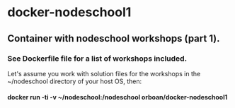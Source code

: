 # docker-nodeschool1
## Container with nodeschool workshops (part 1).
### See Dockerfile file for a list of workshops included.
Let's assume you work with solution files for the workshops in the ~/nodeschool directory of your host OS, then:

#### docker run -ti -v ~/nodeschool:/nodeschool orboan/docker-nodeschool1
